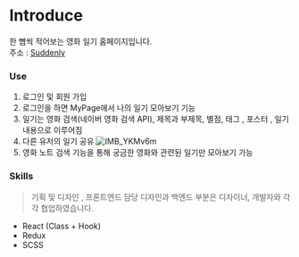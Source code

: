 # Introduce

한 뼘씩 적어보는 영화 일기 홈페이지입니다.<br>
주소 : [Suddenly](https://suddenly.or.kr/)

### Use

1. 로그인 및 회원 가입<br>
2. 로그인을 하면 MyPage에서 나의 일기 모아보기 기능
3. 일기는 영화 검색(네이버 영화 검색 API), 제목과 부제목, 별점, 태그 , 포스터 , 일기 내용으로 이루어짐
4. 다른 유저의 일기 공유
 ![IMB_YKMv6m](https://user-images.githubusercontent.com/59554635/89487325-18fb7400-d7e0-11ea-8c44-a5ad377b4efe.gif)
5. 영화 노트 검색 기능을 통해 궁금한 영화와 관련된 일기만 모아보기 가능

### Skills

> 기획 및 디자인 , 프론트엔드 담당
> 디자인과 백엔드 부분은 디자이너, 개발자와 각각 협업하였습니다.

- React (Class + Hook)
- Redux
- SCSS
